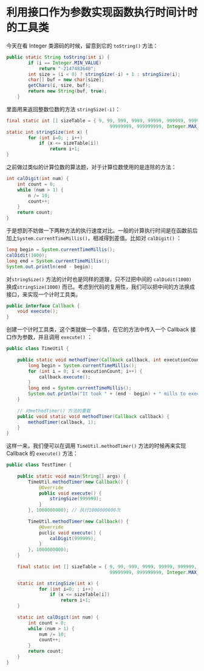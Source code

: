 # 利用接口作为参数实现函数执行时间计时的工具类

今天在看 Integer 类源码的时候，留意到它的 `toString()` 方法：

```java
public static String toString(int i) {
        if (i == Integer.MIN_VALUE)
            return "-2147483648";
        int size = (i < 0) ? stringSize(-i) + 1 : stringSize(i);
        char[] buf = new char[size];
        getChars(i, size, buf);
        return new String(buf, true);
    }
```

里面用来返回整数位数的方法 `stringSize(-i)`：

```java
final static int [] sizeTable = { 9, 99, 999, 9999, 99999, 999999, 9999999,
                                      99999999, 999999999, Integer.MAX_VALUE };
static int stringSize(int x) {
        for (int i=0; ; i++)
            if (x <= sizeTable[i])
                return i+1;
}
```

 之前做过类似的计算位数的算法题，对于计算位数使用的是连除的方法：

```java
int calDigit(int num) {
    int count = 0;
    while (num > 1) {
        n /= 10;
        count++;
    }
    return count;
}
```

于是想到不妨做一下两种方法的执行速度对比。一般的计算执行时间是在函数前后加上`System.currentTimeMillis()`，相减得到差值。比如对 `calDigit()` ：

```java
long begin = System.currentTimeMillis();
calDidit(1000);
long end = System.currentTimeMillis();
System.out.println(end - begin);
```

 对`stringSize()` 方法的计时也是同样的道理，只不过把中间的 `calDidit(1000)` 换成`stringSize(1000)` 而已。考虑到代码的复用性，我们可以把中间的方法换成接口，来实现一个计时工具类。

```java
public interface Callback {
    void execute();
}
```

创建一个计时工具类，这个类就做一个事情，在它的方法中传入一个 Callback 接口作为参数，并且调用 `execute()` ：

```java
public class TimeUtil {
    
    public static void methodTimer(Callback callback, int executionCount) {
        long begin = System.currentTimeMillis();
        for (int i = 0; i < executionCount; i++) {
            callback.execute();
        }
        long end = System.currentTimeMillis();
		System.out.println("It took	" + (end - begin) + " mills to execute the method.");
    }
    
    // 对methodTimer() 方法的重载
    public void static void methodTimer(Callback callback) {
        methodTimer(callback, 1);
    }
}
```

这样一来，我们便可以在调用 `TimeUtil.methodTimer()` 方法的时候再来实现 Callback 的 `execute()` 方法：

```java
public class TestTimer {
    
    public static void main(String[] args) {
        TimeUtil.methodTimer(new Callback() {
            @Override
            public void execute() {
                stringSize(999999);
            }
        }, 1000000000); // 执行1000000000次
        
        TimeUtil.methodTimer(new Callback() {
            @Override
            puclic void execute() {
                calDigit(999999);
            }
        }, 1000000000);
    }
    
    final static int [] sizeTable = { 9, 99, 999, 9999, 99999, 999999, 9999999,
                                      99999999, 999999999, Integer.MAX_VALUE };

    static int stringSize(int x) {
            for (int i=0; ; i++)
                if (x <= sizeTable[i])
                    return i+1;
    }
    
    static int calDigit(int num) {
    	int count = 0;
    	while (num > 1) {
        	num /= 10;
        	count++;
    	}
    	return count;
	}
}
```



